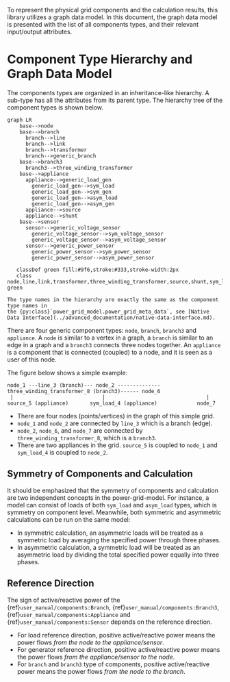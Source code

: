 <!--
SPDX-FileCopyrightText: Contributors to the Power Grid Model project <powergridmodel@lfenergy.org>

SPDX-License-Identifier: MPL-2.0
-->

To represent the physical grid components and the calculation results, this library utilizes a graph data model. In this
document, the graph data model is presented with the list of all components types, and their relevant input/output
attributes.

# Component Type Hierarchy and Graph Data Model

The components types are organized in an inheritance-like hierarchy. A sub-type has all the attributes from its parent
type. The hierarchy tree of the component types is shown below.

```{mermaid}
graph LR
    base-->node
    base-->branch
      branch-->line
      branch-->link
      branch-->transformer
      branch-->generic_branch
    base-->branch3
      branch3-->three_winding_transformer
    base-->appliance
      appliance-->generic_load_gen
        generic_load_gen-->sym_load
        generic_load_gen-->sym_gen
        generic_load_gen-->asym_load
        generic_load_gen-->asym_gen
      appliance-->source
      appliance-->shunt
    base-->sensor
      sensor-->generic_voltage_sensor
        generic_voltage_sensor-->sym_voltage_sensor
        generic_voltage_sensor-->asym_voltage_sensor
      sensor-->generic_power_sensor
        generic_power_sensor-->sym_power_sensor
        generic_power_sensor-->asym_power_sensor
     
   classDef green fill:#9f6,stroke:#333,stroke-width:2px
   class node,line,link,transformer,three_winding_transformer,source,shunt,sym_load,sym_gen,asym_load,asym_gen,sym_voltage_sensor,asym_voltage_sensor,sym_power_sensor,asym_power_sensor green
```

```{note}
The type names in the hierarchy are exactly the same as the component type names in
the {py:class}`power_grid_model.power_grid_meta_data`, see [Native Data Interface](../advanced_documentation/native-data-interface.md).
```

There are four generic component types: `node`, `branch`, `branch3` and `appliance`. 
A `node` is similar to a vertex in a graph, a `branch` is similar to an edge in a graph and a `branch3` connects three nodes
together. An `appliance` is a component that is connected (coupled) to a node, and it is seen as a user of this node.

The figure below shows a simple example:

```
node_1 ---line_3 (branch)--- node_2 --------------three_winding_transformer_8 (branch3)------ node_6
 |                             |                                 |
source_5 (appliance)       sym_load_4 (appliance)             node_7
```

* There are four nodes (points/vertices) in the graph of this simple grid.
* `node_1` and `node_2` are connected by `line_3` which is a branch (edge).
* `node_2`, `node_6`, and `node_7` are connected by `three_winding_transformer_8`, which is a `branch3`.
* There are two appliances in the grid. `source_5` is coupled to `node_1` and `sym_load_4` is coupled
  to `node_2`.

## Symmetry of Components and Calculation

It should be emphasized that the symmetry of components and calculation are two independent concepts in the power-grid-model. For
instance, a model can consist of loads of both `sym_load` and `asym_load` types, which is symmetry on component level.
Meanwhile, both symmetric and asymmetric calculations can be run on the same model:

* In symmetric calculation, an asymmetric loads will be treated as a symmetric load by averaging the specified power
  through three phases.
* In asymmetric calculation, a symmetric load will be treated as an asymmetric load by dividing the total
  specified power equally into three phases.

## Reference Direction

The sign of active/reactive power of the {ref}`user_manual/components:Branch`, {ref}`user_manual/components:Branch3`, {ref}`user_manual/components:Appliance` and
{ref}`user_manual/components:Sensor` depends on the reference direction.

* For load reference direction, positive active/reactive power means the power flows *from the node to the appliance/sensor*.
* For generator reference direction, positive active/reactive power means the power flows *from the appliance/sensor to the node*.
* For `branch` and `branch3` type of components, positive active/reactive power means the power flows *from the node to the branch*.